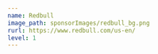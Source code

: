 ```yaml
---
name: Redbull
image_path: sponsorImages/redbull_bg.png
rurl: https://www.redbull.com/us-en/
level: 1
---
```

